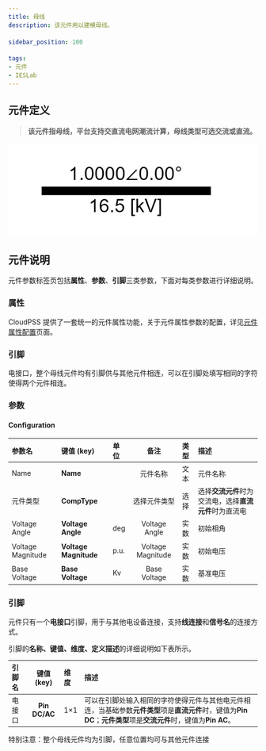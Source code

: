 ```yaml
---
title: 母线
description: 该元件用以建模母线。

sidebar_position: 100

tags: 
- 元件
- IESLab
---
```


## 元件定义

> **该元件指母线，平台支持交直流电网潮流计算，母线类型可选交流或直流。**

![母线 =x100](./IES-GD-4BusLine.png )

## 元件说明

元件参数标签页包括**属性**、**参数**、**引脚**三类参数，下面对每类参数进行详细说明。

### 属性

CloudPSS 提供了一套统一的元件属性功能，关于元件属性参数的配置，详见[元件属性配置](/docs/docs/software/xstudio/simstudio/basic/moduleEncapsulation/index.md)页面。

### 引脚
电接口，整个母线元件均有引脚供与其他元件相连，可以在引脚处填写相同的字符使得两个元件相连。

### 参数

#### Configuration

| 参数名 | 键值 (key) | 单位 | 备注 | 类型 | 描述 |
| :--- | :--- | :--- | :--: | :--- | :--- |
| Name | **Name** |  | 元件名称 | 文本 | 元件名称 |
| 元件类型 | **CompType** |  | 选择元件类型 | 选择 | 选择**交流元件**时为交流电，选择**直流元件**时为直流电|
| Voltage Angle | **Voltage Angle** | deg | Voltage Angle | 实数 | 初始相角 |
| Voltage Magnitude | **Voltage Magnitude** | p.u. | Voltage Magnitude | 实数 | 初始电压 |
| Base Voltage | **Base Voltage** | Kv | Base Voltage | 实数 | 基准电压 |

### 引脚

元件只有一个**电接口**引脚，用于与其他电设备连接，支持**线连接**和**信号名**的连接方式。

引脚的**名称、键值、维度、定义描述**的详细说明如下表所示。

| 引脚名 | 键值 (key)  | 维度 | 描述 |
| :--- | :--: | :--- | :--- |
| 电接口 | **Pin DC/AC** | 1×1 | 可以在引脚处输入相同的字符使得元件与其他电元件相连，当基础参数**元件类型**项是**直流元件**时，键值为**Pin DC**；**元件类型**项是**交流元件**时，键值为**Pin AC**。|


特别注意：整个母线元件均为引脚，任意位置均可与其他元件连接


